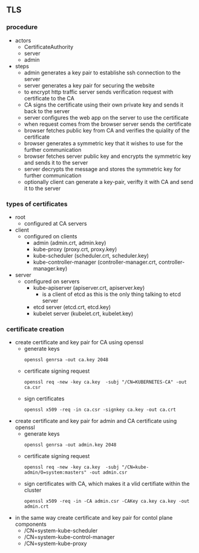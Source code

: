 ## TLS

### procedure
* actors
  * CertificateAuthority
  * server
  * admin
* steps
  * admin generates a key pair to establishe ssh connection to the server
  * server generates a key pair for securing the website
  * to encrypt http traffic server sends verification request with certificate to the CA
  * CA signs the certificate using their own private key and sends it back to the server
  * server configures the web app on the server to use the certificate
  * when request comes from the browser server sends the certificate
  * browser fetches public key from CA and verifies the quiality of the certificate
  * browser generates a symmetric key that it wishes to use for the further communication
  * browser fetches server public key and encrypts the symmetric key and sends it to the server
  * server decrypts the message and stores the symmetric key for further communication
  * optionally client can generate a key-pair, verifty it with CA and send it to the server
### types of certificates
* root 
  * configured at CA servers
* client
  * configured on clients
    * admin (admin.crt, admin.key)
    * kube-proxy (proxy.crt, proxy.key)
    * kube-scheduler (scheduler.crt, scheduler.key)
    * kube-controller-manager (controller-manager.crt, controller-manager.key)
* server
  * configured on servers
    * kube-apiserver (apiserver.crt, apiserver.key)
      * is a client of etcd as this is the only thing talking to etcd server
    * etcd server (etcd.crt, etcd.key)
    * kubelet server (kubelet.crt, kubelet.key)
    
 ### certificate creation
 * create certificate and key pair for CA using openssl
   * generate keys 
     ```
     openssl genrsa -out ca.key 2048
     ```
   * certificate signing request
     ```
     openssl req -new -key ca.key  -subj "/CN=KUBERNETES-CA" -out ca.csr
     ```
   * sign certificates
     ```
     openssl x509 -req -in ca.csr -signkey ca.key -out ca.crt
     ```
* create certificate and key pair for admin and CA certificate using openssl
  * generate keys 
    ```
    openssl genrsa -out admin.key 2048
    ```
  * certificate signing request
    ```
    openssl req -new -key ca.key  -subj "/CN=kube-admin/O=system:masters" -out admin.csr
    ```
  * sign certificates with CA, which makes it a vlid certifiate within the cluster
    ```
    openssl x509 -req -in -CA admin.csr -CAKey ca.key ca.key -out admin.crt
     ```
* in the same way create certificate and key pair for contol plane components
  * /CN=system-kube-scheduler
  * /CN=system-kube-control-manager
  * /CN=system-kube-proxy
